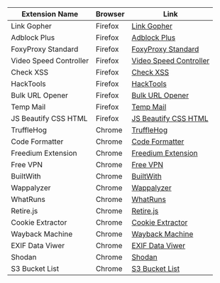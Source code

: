 | Extension Name                | Browser       | Link                                                                                               |
|-------------------------------|---------------|----------------------------------------------------------------------------------------------------|
| Link Gopher                   | Firefox       | [Link Gopher](https://addons.mozilla.org/en-US/firefox/addon/link-gopher/)                          |
| Adblock Plus                  | Firefox       | [Adblock Plus](https://addons.mozilla.org/en-US/firefox/addon/adblock-plus/)                        |
| FoxyProxy Standard            | Firefox       | [FoxyProxy Standard](https://addons.mozilla.org/en-US/firefox/addon/foxyproxy-standard/)            |
| Video Speed Controller        | Firefox       | [Video Speed Controller](https://addons.mozilla.org/en-US/firefox/addon/videospeed/)                |
| Check XSS                     | Firefox       | [Check XSS](https://addons.mozilla.org/en-US/firefox/addon/check-xss/)                              |
| HackTools                     | Firefox       | [HackTools](https://addons.mozilla.org/en-US/firefox/addon/hacktools/)                              |
| Bulk URL Opener               | Firefox       | [Bulk URL Opener](https://addons.mozilla.org/en-US/firefox/addon/bulkurlopener/)                    |
| Temp Mail                     | Firefox       | [Temp Mail](https://addons.mozilla.org/en-US/firefox/addon/temp-mail/)                              |
| JS Beautify CSS HTML          | Firefox       | [JS Beautify CSS HTML](https://addons.mozilla.org/en-US/firefox/addon/js-beautify-css-html/)        |
| TruffleHog                    | Chrome        | [TruffleHog](https://chromewebstore.google.com/detail/bafhdnhjnlcdbjcdcnafhdcphhnfnhjc) |
| Code Formatter                | Chrome        | [Code Formatter](https://chromewebstore.google.com/detail/code-formatter/njpgcnaadikbannefjibknjopmogeidm) |
| Freedium Extension            | Chrome        | [Freedium Extension](https://chrome.google.com/webstore/detail/freedium-extension/nadnhbkjnmmgecnkecpcjbbobkkmihmh/reviews) |
| Free VPN                      | Chrome        | [Free VPN](https://chromewebstore.google.com/detail/touch-vpn-secure-and-unli/bihmplhobchoageeokmgbdihknkjbknd?hl=en) |
| BuiltWith                     | Chrome        | [BuiltWith](https://chromewebstore.google.com/detail/builtwith-technology-prof/dapjbgnjinbpoindlpdmhochffioedbn?hl=en) |
| Wappalyzer                    | Chrome        | [Wappalyzer](https://chromewebstore.google.com/detail/wappalyzer-technology-pro/gppongmhjkpfnbhagpmjfkannfbllamg?hl=en) |
| WhatRuns                      | Chrome        | [WhatRuns](https://chromewebstore.google.com/detail/whatruns/cmkdbmfndkfgebldhnkbfhlneefdaaip?hl=en) |
| Retire.js                     | Chrome        | [Retire.js](https://chromewebstore.google.com/detail/retirejs/moibopkbhjceeedibkbkbchbjnkadmom?hl=en) |
| Cookie Extractor              | Chrome        | [Cookie Extractor](https://chromewebstore.google.com/detail/cookie-editor/hlkenndednhfkekhgcdicdfddnkalmdm) |
| Wayback Machine               | Chrome        | [Wayback Machine](https://chromewebstore.google.com/detail/wayback-machine/fpnmgdkabkmnadcjpehmlllkndpkmiak) |
| EXIF Data Viwer               | Chrome        | [EXIF Data Viwer](https://chromewebstore.google.com/detail/exif-viewer-pro/mmbhfeiddhndihdjeganjggkmjapkffm?hl=en) |
| Shodan                        | Chrome        | [Shodan](https://chromewebstore.google.com/detail/shodan/jjalcfnidlmpjhdfepjhjbhnhkbgleap?hl=en-US) |
| S3 Bucket List                | Chrome        | [S3 Bucket List](https://github.com/AlecBlance/S3BucketList) |
